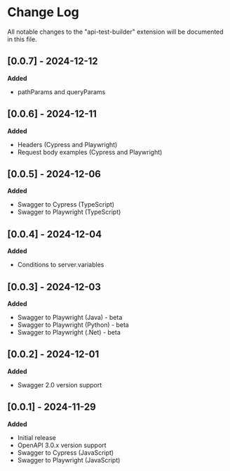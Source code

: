 # Change Log

All notable changes to the "api-test-builder" extension will be documented in this file.

## [0.0.7] - 2024-12-12

**Added**

- pathParams and queryParams

## [0.0.6] - 2024-12-11

**Added**

- Headers (Cypress and Playwright)
- Request body examples (Cypress and Playwright)

## [0.0.5] - 2024-12-06

**Added**

- Swagger to Cypress (TypeScript)
- Swagger to Playwright (TypeScript)

## [0.0.4] - 2024-12-04

**Added**

- Conditions to server.variables

## [0.0.3] - 2024-12-03

**Added**

- Swagger to Playwright (Java) - beta
- Swagger to Playwright (Python) - beta
- Swagger to Playwright (.Net) - beta

## [0.0.2] - 2024-12-01

**Added**

- Swagger 2.0 version support

## [0.0.1] - 2024-11-29

**Added**

- Initial release
- OpenAPI 3.0.x version support
- Swagger to Cypress (JavaScript)
- Swagger to Playwright (JavaScript)
